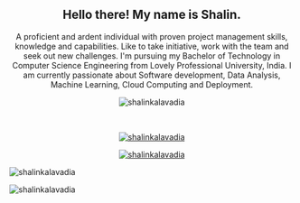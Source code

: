 <!--### Hi there ðŸ‘‹, I'm Shalin.-->

<!-- 
**MrNevil/MrNevil** is a âœ¨ _special_ âœ¨ repository because its `README.md` (this file) appears on your GitHub profile.

Here are some ideas to get you started:

- ðŸ”­ Iâ€™m currently working on ...
- ðŸŒ± Iâ€™m currently learning ...
- ðŸ‘¯ Iâ€™m looking to collaborate on ...
- ðŸ¤” Iâ€™m looking for help with ...
- ðŸ’¬ Ask me about ... 
- ðŸ“« How to reach me: ...
- ðŸ˜„ Pronouns: ...
- âš¡ Fun fact: ...
-->

<!--
<p align='center'> 
<a href="https://twitter.com/Shalin_RK"><img height="30" src="https://github.com/stephenajulu/WaylonWalker/blob/main/icon/twitter.png?raw=true"></a>&nbsp;&nbsp;
<a href="https://www.instagram.com/shalinkalavadia/"><img height="30" src="https://github.com/stephenajulu/WaylonWalker/blob/main/icon/instagram.jpg?raw=true"></a>&nbsp;&nbsp;
<a href="https://www.linkedin.com/in/shalin-karavadia/"><img height="30" src="https://github.com/stephenajulu/WaylonWalker/blob/main/icon/linkedin.png?raw=true"></a>
</p>
-->

<h2 align="center">Hello there! My name is Shalin.</h2> 
<p align="center">A proficient and ardent individual with proven project management skills, knowledge and
capabilities. Like to take initiative, work with the team and seek out new challenges.
I'm pursuing my Bachelor of Technology in Computer Science Engineering from Lovely Professional University, India.
I am currently passionate about Software development, Data Analysis, Machine Learning, Cloud Computing and Deployment.
</p>
<!--<h3 align="center"> Interested in Collaborating or Donating/Sponsering My Projects? </h3>
<h1 align="center">Hi <img height="35" src='https://raw.githubusercontent.com/iampavangandhi/iampavangandhi/master/gifs/Hi.gif'></img>, I'm Nevil</h1>
<h3 align="center">A passionate Data Science Freelancer from India</h3>
-->

<p align="center"> <img src="https://komarev.com/ghpvc/?username=shalinkalavadia&label=Profile%20views&color=0e75b6&style=flat" alt="shalinkalavadia" /> </p>
<br>
<!--![Visitor Count](https://profile-counter.glitch.me/shalinkalavadia/count.svg)
-->
<p align="center"> <a href="https://github.com/ryo-ma/github-profile-trophy"><img src="https://github-profile-trophy.vercel.app/?username=shalinkalavadia" alt="shalinkalavadia" /></a> </p>

<p align="center"> <a href="https://www.linkedin.com/in/shalin-karavadia/" target="blank"><img src="https://www.google.com/search?q=linkedin+image&rlz=1C1CHBF_enIN834IN834&sxsrf=ALeKk00tdAAVMRAaEvA9U9eSQ8WT42QwbQ:1622015900134&tbm=isch&source=iu&ictx=1&fir=03RRnUGK0_oRmM%252Cy3Cla4aYzYIkAM%252C_&vet=1&usg=AI4_-kRgSRNLIOL0wFD99_5BmZ4ImE7jDw&sa=X&ved=2ahUKEwjkmrCM8ObwAhX5zTgGHVOqC64Q9QF6BAgNEAE&biw=1536&bih=666#imgrc=nYVyeltF3iZrnM" alt="shalinkalavadia" /></a> </p>
<!--<p align="center">I'm a Shalin Kalavadia.
A proficient and ardent individual with proven project management skills, knowledge and
capabilities. Like to take initiative, work with the team and seek out new challenges.
I'm pursuing my Bachelor of Technology in Computer Science Engineering from Lovely Professional University, India.
I am currently passionate about Software development, Data Analysis, Machine Learning, Cloud Computing and Deployment..</p>
-->

<!-- ðŸ”­ Iâ€™m currently working at [upwork](upwork.com)

- ðŸŒ± Iâ€™m currently learning **Data Science, Django , Statistics**

- ðŸ‘¯ Iâ€™m looking to collaborate on **Any Project**

- ðŸ¤ Iâ€™m looking for help with [Machine learning]()

- ðŸ‘¨â€ðŸ’» All of my projects are available at [www.github.com/shalinkalavadia](www.github.com/shalinkalavadia)

- ðŸ’¬ Ask me about **Python**

- ðŸ“« How to reach me **shalinrkalavadia@gmail.com**

<p align="left">
<h3 align="left">Connect with me:</h3>
<a href="https://twitter.com/Shalin_RK" target="blank"><img align="center" src="https://cdn.jsdelivr.net/npm/simple-icons@3.0.1/icons/twitter.svg" alt="nevilsutaria" height="30" width="40" /></a>
<a href="https://www.linkedin.com/in/shalin-karavadia/" target="blank"><img align="center" src="https://cdn.jsdelivr.net/npm/simple-icons@3.0.1/icons/linkedin.svg" alt="nevilsutaria" height="30" width="40" /></a>
<a href="https://stackexchange.com/users/20331239/nevil" target="blank"><img align="center" src="https://cdn.jsdelivr.net/npm/simple-icons@3.0.1/icons/stackoverflow.svg" alt="Nevil" height="30" width="40" /></a>
<a href="https://kaggle.com/MrNevil" target="blank"><img align="center" src="https://cdn.jsdelivr.net/npm/simple-icons@3.0.1/icons/kaggle.svg" alt="MrNevil" height="30" width="40" /></a>
<a href="https://fb.com/nevviill" target="blank"><img align="center" src="https://cdn.jsdelivr.net/npm/simple-icons@3.0.1/icons/facebook.svg" alt="nevviill" height="30" width="40" /></a>
<a href="https://www.instagram.com/shalinkalavadia/" target="blank"><img align="center" src="https://cdn.jsdelivr.net/npm/simple-icons@3.0.1/icons/instagram.svg" alt="nevviill" height="30" width="40" /></a>
<a href="https://www.hackerrank.com/shalinrkalavadia" target="blank"><img align="center" src="https://cdn.jsdelivr.net/npm/simple-icons@3.0.1/icons/hackerrank.svg" alt="nevilsutaria" height="30" width="40" /></a>
</p>
<!--
<h3 align="left">Languages and Tools:</h3>
<p align="left"> <a href="https://azure.microsoft.com/en-in/" target="_blank"> <img src="https://www.vectorlogo.zone/logos/microsoft_azure/microsoft_azure-icon.svg" alt="azure" width="40" height="40"/> </a> <a href="https://getbootstrap.com" target="_blank"> <img src="https://devicons.github.io/devicon/devicon.git/icons/bootstrap/bootstrap-plain.svg" alt="bootstrap" width="40" height="40"/> </a> <a href="https://www.w3schools.com/cpp/" target="_blank"> <img src="https://devicons.github.io/devicon/devicon.git/icons/cplusplus/cplusplus-original.svg" alt="cplusplus" width="40" height="40"/> </a> <a href="https://www.w3schools.com/css/" target="_blank"> <img src="https://devicons.github.io/devicon/devicon.git/icons/css3/css3-original-wordmark.svg" alt="css3" width="40" height="40"/> </a> <a href="https://www.djangoproject.com/" target="_blank"> <img src="https://devicons.github.io/devicon/devicon.git/icons/django/django-original.svg" alt="django" width="40" height="40"/> </a> <a href="" target="_blank"> <img src="https://www.vectorlogo.zone/logos/pocoo_flask/pocoo_flask-icon.svg" alt="flask" width="40" height="40"/> </a> <a href="https://cloud.google.com" target="_blank"> <img src="https://www.vectorlogo.zone/logos/google_cloud/google_cloud-icon.svg" alt="gcp" width="40" height="40"/> </a> <a href="https://git-scm.com/" target="_blank"> <img src="https://www.vectorlogo.zone/logos/git-scm/git-scm-icon.svg" alt="git" width="40" height="40"/> </a> <a href="https://www.w3.org/html/" target="_blank"> <img src="https://devicons.github.io/devicon/devicon.git/icons/html5/html5-original-wordmark.svg" alt="html5" width="40" height="40"/> </a> <a href="https://www.linux.org/" target="_blank"> <img src="https://devicons.github.io/devicon/devicon.git/icons/linux/linux-original.svg" alt="linux" width="40" height="40"/> </a> <a href="https://www.mysql.com/" target="_blank"> <img src="https://devicons.github.io/devicon/devicon.git/icons/mysql/mysql-original-wordmark.svg" alt="mysql" width="40" height="40"/> </a> <a href="https://www.oracle.com/" target="_blank"> <img src="https://devicons.github.io/devicon/devicon.git/icons/oracle/oracle-original.svg" alt="oracle" width="40" height="40"/> </a> <a href="https://www.photoshop.com/en" target="_blank"> <img src="https://devicons.github.io/devicon/devicon.git/icons/photoshop/photoshop-plain.svg" alt="photoshop" width="40" height="40"/> </a> <a href="https://www.postgresql.org" target="_blank"> <img src="https://devicons.github.io/devicon/devicon.git/icons/postgresql/postgresql-original-wordmark.svg" alt="postgresql" width="40" height="40"/> </a> <a href="https://www.python.org" target="_blank"> <img src="https://devicons.github.io/devicon/devicon.git/icons/python/python-original.svg" alt="python" width="40" height="40"/> </a> <a href="" target="_blank"> <img src="https://upload.wikimedia.org/wikipedia/commons/0/05/Scikit_learn_logo_small.svg" alt="scikit_learn" width="40" height="40"/> </a> </p>
-->

<p><img align="center" src="https://github-readme-stats.vercel.app/api/top-langs/?username=shalinkalavadia&layout=compact" alt="shalinkalavadia"/></p>

<p><img align="center" src="https://github-readme-stats.vercel.app/api?username=shalinkalavadia&show_icons=true" alt="shalinkalavadia" /></p>



<!--
**shalinkalavadia/shalinkalavadia** is a ✨ _special_ ✨ repository because its `README.md` (this file) appears on your GitHub profile.

Here are some ideas to get you started:

- 🔭 I’m currently working on ...
- 🌱 I’m currently learning ...
- 👯 I’m looking to collaborate on ...
- 🤔 I’m looking for help with ...
- 💬 Ask me about ...
- 📫 How to reach me: ...
- 😄 Pronouns: ...
- ⚡ Fun fact: ...
-->
